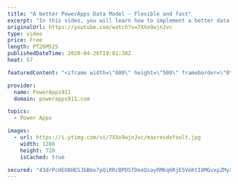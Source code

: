 ```yaml
---
title: "A better PowerApps Data Model - Flexible and fast"
excerpt: "In this video, you will learn how to implement a better data model for PowerApps. Instead of one giant, wide list you will use several skinny lists to restructure your data. This will end in you building apps faster, let user maintain themselves, and more flexibility across the board. This is a must"
originalUrl: https://youtube.com/watch?v=7XXo9wjnJvc
type: video
price: Free
length: PT26M52S
publishedDateTime: 2020-04-26T19:01:38Z
heat: 57

featuredContent: "<iframe width=\"800\" height=\"500\" frameborder=\"0\" src=\"https://www.youtube.com/embed/7XXo9wjnJvc\" allow=\"accelerometer; autoplay; encrypted-media; gyroscope; picture-in-picture\" allowfullscreen></iframe>"

provider:
  name: PowerApps911
  domain: powerapps911.com

topics:
  - Power Apps

images:
  - url: https://i.ytimg.com/vi/7XXo9wjnJvc/maxresdefault.jpg
    width: 1280
    height: 720
    isCached: true

secured: "43drPcHEU8HESJbBmx7pQiRRcBPDSfDeeQsayRMKq6RjE5VeKtI8MGvxpZMyX5xsq4V4pIj/SD/e9I21GKRmOZ8IWN/C2+nMmg9gFac7OfoZpWcXv+OCdt65WvW6z0SDZkBwjHMZlxBrdzx21yI4CudFeQJGoWbN6ZTWzYO//q1De8fN+8rdJ3XZtCADSkfFTYNJV8tfrsKF7p616m9Op9CsjdbozYQxFMhuRqouU5AzxV7hNAk5tgIMzsDep2FU9tBfOAgMdxBAsNo3QYTWu8hYSj7ilzLz50CyaM52y6Hs7wjLevAzHMHJnerRIW/76RkgHtqLdRyxygRrslk0dGwG7a1AXJXbT/BiBuGcoeAxU/758YeC7blU1r7X7FgQWHvgp8HcW0Kvivop6I99RQvQc43xfKEZPTALE8MOW6I=;G91tvW/Lk+R8LTdTGZrnuA=="
---
```


